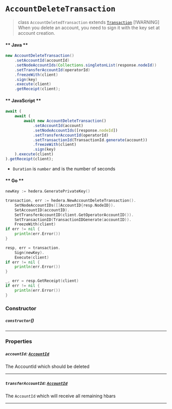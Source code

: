 # `AccountDeleteTransaction`

> class `AccountDeletedTransaction` extends [`Transaction`](reference/Transaction.md)
> [!WARNING]
> When you delete an account, you need to sign it with the key set at account creation.


<!-- tabs:start -->

#### ** Java **

```java
new AccountDeleteTransaction()
    .setAccountId(accountId)
    .setNodeAccountIds(Collections.singletonList(response.nodeId))
    .setTransferAccountId(operatorId)
    .freezeWith(client)
    .sign(key)
    .execute(client)
    .getReceipt(client);
```

#### ** JavaScript **

```js
await (
    await (
        await new AccountDeleteTransaction()
            .setAccountId(account)
            .setNodeAccountIds([response.nodeId])
            .setTransferAccountId(operatorId)
            .setTransactionId(TransactionId.generate(account))
            .freezeWith(client)
            .sign(key)
    ).execute(client)
).getReceipt(client);
```

- `Duration` is `number` and is the number of seconds

#### ** Go **

```go
newKey := hedera.GeneratePrivateKey()

transaction, err := hedera.NewAccountDeleteTransaction().
    SetNodeAccountIDs([]AccountID{resp.NodeID}).
    SetAccountID(accountID).
    SetTransferAccountID(client.GetOperatorAccountID()).
    SetTransactionID(TransactionIDGenerate(accountID)).
    FreezeWith(client)
if err != nil {
    println(err.Error())
}

resp, err = transaction.
    Sign(newKey).
    Execute(client)
if err != nil {
    println(err.Error())
}

_, err = resp.GetReceipt(client)
if err != nil {
    println(err.Error())
}
```

<!-- tabs:end -->

### Constructor

##### `constructor`()

---

### Properties

##### `accountId`: [`AccountId`](reference/cryptography/AccountId.md)

The AccountId which should be deleted

---
##### `transferAccountId`: [`AccountId`](reference/cryptography/AccountId.md)

The `AccountId` which will receive all remaining hbars

---

